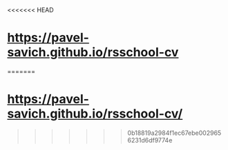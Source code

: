 <<<<<<< HEAD
# https://pavel-savich.github.io/rsschool-cv
=======
# https://pavel-savich.github.io/rsschool-cv/
>>>>>>> 0b18819a2984f1ec67ebe0029656231d6df9774e
